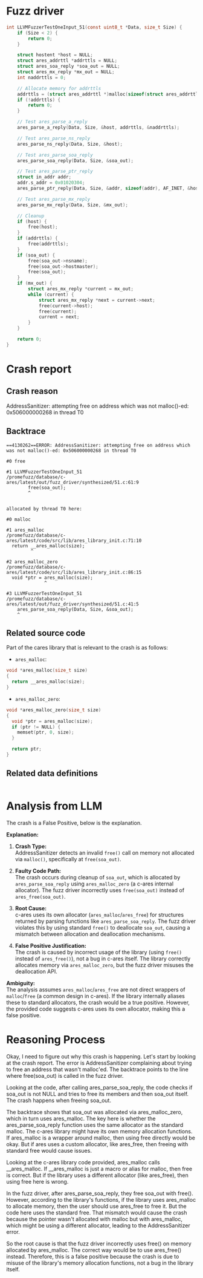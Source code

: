 # Fuzz driver

```c
int LLVMFuzzerTestOneInput_51(const uint8_t *Data, size_t Size) {
    if (Size < 2) {
        return 0;
    }

    struct hostent *host = NULL;
    struct ares_addrttl *addrttls = NULL;
    struct ares_soa_reply *soa_out = NULL;
    struct ares_mx_reply *mx_out = NULL;
    int naddrttls = 0;

    // Allocate memory for addrttls
    addrttls = (struct ares_addrttl *)malloc(sizeof(struct ares_addrttl));
    if (!addrttls) {
        return 0;
    }

    // Test ares_parse_a_reply
    ares_parse_a_reply(Data, Size, &host, addrttls, &naddrttls);

    // Test ares_parse_ns_reply
    ares_parse_ns_reply(Data, Size, &host);

    // Test ares_parse_soa_reply
    ares_parse_soa_reply(Data, Size, &soa_out);

    // Test ares_parse_ptr_reply
    struct in_addr addr;
    addr.s_addr = 0x01020304;
    ares_parse_ptr_reply(Data, Size, &addr, sizeof(addr), AF_INET, &host);

    // Test ares_parse_mx_reply
    ares_parse_mx_reply(Data, Size, &mx_out);

    // Cleanup
    if (host) {
        free(host);
    }
    if (addrttls) {
        free(addrttls);
    }
    if (soa_out) {
        free(soa_out->nsname);
        free(soa_out->hostmaster);
        free(soa_out);
    }
    if (mx_out) {
        struct ares_mx_reply *current = mx_out;
        while (current) {
            struct ares_mx_reply *next = current->next;
            free(current->host);
            free(current);
            current = next;
        }
    }

    return 0;
}
```

# Crash report

## Crash reason

AddressSanitizer: attempting free on address which was not malloc()-ed: 0x506000000268 in thread T0

## Backtrace

```
==4130262==ERROR: AddressSanitizer: attempting free on address which was not malloc()-ed: 0x506000000268 in thread T0

#0 free

#1 LLVMFuzzerTestOneInput_51
/promefuzz/database/c-ares/latest/out/fuzz_driver/synthesized/51.c:61:9
        free(soa_out);
        ^


allocated by thread T0 here:

#0 malloc

#1 ares_malloc
/promefuzz/database/c-ares/latest/code/src/lib/ares_library_init.c:71:10
  return __ares_malloc(size);
         ^

#2 ares_malloc_zero
/promefuzz/database/c-ares/latest/code/src/lib/ares_library_init.c:86:15
  void *ptr = ares_malloc(size);
              ^

#3 LLVMFuzzerTestOneInput_51
/promefuzz/database/c-ares/latest/out/fuzz_driver/synthesized/51.c:41:5
    ares_parse_soa_reply(Data, Size, &soa_out);
    ^
```

## Related source code

Part of the cares library that is relevant to the crash is as follows:

- `ares_malloc`:
```c
void *ares_malloc(size_t size)
{
  return __ares_malloc(size);
}
```

- `ares_malloc_zero`:
```c
void *ares_malloc_zero(size_t size)
{
  void *ptr = ares_malloc(size);
  if (ptr != NULL) {
    memset(ptr, 0, size);
  }

  return ptr;
}
```

## Related data definitions

```c

```

# Analysis from LLM

The crash is a False Positive, below is the explanation.

**Explanation:**

1. **Crash Type:**  
   AddressSanitizer detects an invalid `free()` call on memory not allocated via `malloc()`, specifically at `free(soa_out)`.

2. **Faulty Code Path:**  
   The crash occurs during cleanup of `soa_out`, which is allocated by `ares_parse_soa_reply` using `ares_malloc_zero` (a c-ares internal allocator). The fuzz driver incorrectly uses `free(soa_out)` instead of `ares_free(soa_out)`.

3. **Root Cause:**  
   c-ares uses its own allocator (`ares_malloc`/`ares_free`) for structures returned by parsing functions like `ares_parse_soa_reply`. The fuzz driver violates this by using standard `free()` to deallocate `soa_out`, causing a mismatch between allocation and deallocation mechanisms.

4. **False Positive Justification:**  
   The crash is caused by incorrect usage of the library (using `free()` instead of `ares_free()`), not a bug in c-ares itself. The library correctly allocates memory via `ares_malloc_zero`, but the fuzz driver misuses the deallocation API.

**Ambiguity:**  
The analysis assumes `ares_malloc`/`ares_free` are not direct wrappers of `malloc`/`free` (a common design in c-ares). If the library internally aliases these to standard allocators, the crash would be a true positive. However, the provided code suggests c-ares uses its own allocator, making this a false positive.

# Reasoning Process

Okay, I need to figure out why this crash is happening. Let's start by looking at the crash report. The error is AddressSanitizer complaining about trying to free an address that wasn't malloc'ed. The backtrace points to the line where free(soa_out) is called in the fuzz driver. 

Looking at the code, after calling ares_parse_soa_reply, the code checks if soa_out is not NULL and tries to free its members and then soa_out itself. The crash happens when freeing soa_out. 

The backtrace shows that soa_out was allocated via ares_malloc_zero, which in turn uses ares_malloc. The key here is whether the ares_parse_soa_reply function uses the same allocator as the standard malloc. The c-ares library might have its own memory allocation functions. If ares_malloc is a wrapper around malloc, then using free directly would be okay. But if ares uses a custom allocator, like ares_free, then freeing with standard free would cause issues.

Looking at the c-ares library code provided, ares_malloc calls __ares_malloc. If __ares_malloc is just a macro or alias for malloc, then free is correct. But if the library uses a different allocator (like ares_free), then using free here is wrong. 

In the fuzz driver, after ares_parse_soa_reply, they free soa_out with free(). However, according to the library's functions, if the library uses ares_malloc to allocate memory, then the user should use ares_free to free it. But the code here uses the standard free. That mismatch would cause the crash because the pointer wasn't allocated with malloc but with ares_malloc, which might be using a different allocator, leading to the AddressSanitizer error.

So the root cause is that the fuzz driver incorrectly uses free() on memory allocated by ares_malloc. The correct way would be to use ares_free() instead. Therefore, this is a false positive because the crash is due to misuse of the library's memory allocation functions, not a bug in the library itself.
